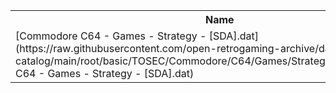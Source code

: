<table>
<tr><th>Name</th><th>Size</th></tr>
<tr><td>
[Commodore C64 - Games - Strategy - [SDA].dat](https://raw.githubusercontent.com/open-retrogaming-archive/dat-catalog/main/root/basic/TOSEC/Commodore/C64/Games/Strategy/[SDA]/Commodore C64 - Games - Strategy - [SDA].dat)
</td><td>2161</td></tr>
</table>
